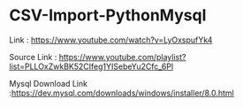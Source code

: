 # CSV-Import-PythonMysql

Link : https://www.youtube.com/watch?v=LyOxspufYk4

Source Link : https://www.youtube.com/playlist?list=PLLOxZwkBK52CIfeg1YISebeYu2Cfc_6Pl

Mysql Download Link :https://dev.mysql.com/downloads/windows/installer/8.0.html
